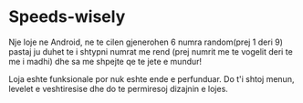 # Speeds-wisely
Nje loje ne Android, ne te cilen gjenerohen 6 numra random(prej 1 deri 9) pastaj ju duhet te i shtypni numrat me rend (prej numrit me te vogelit deri te me i madhi) dhe sa me shpejte qe te jete e mundur!

Loja eshte funksionale por nuk eshte ende e perfunduar. Do t'i shtoj menun, levelet e veshtiresise dhe do te permiresoj dizajnin e lojes.
